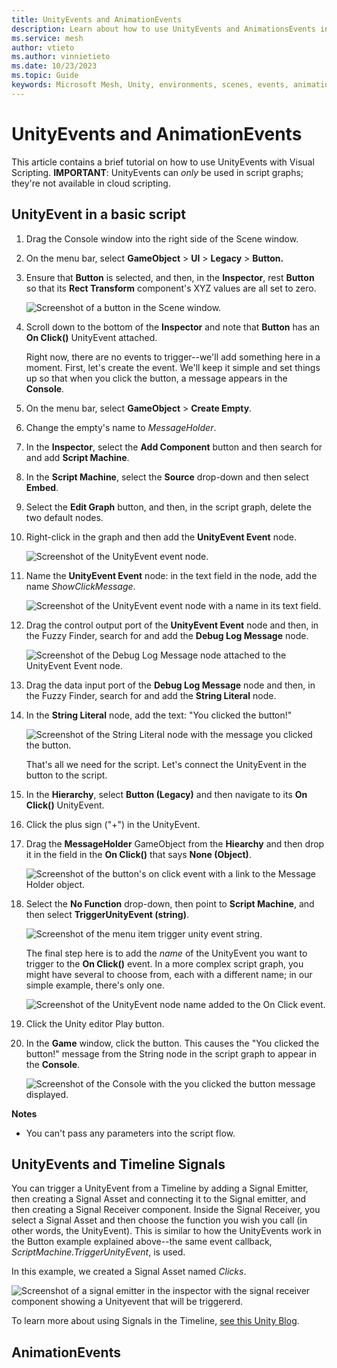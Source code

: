 ```yaml
---
title: UnityEvents and AnimationEvents
description: Learn about how to use UnityEvents and AnimationsEvents in your project.
ms.service: mesh
author: vtieto
ms.author: vinnietieto
ms.date: 10/23/2023
ms.topic: Guide
keywords: Microsoft Mesh, Unity, environments, scenes, events, animations, timelines, unityevents, animationevents, scripting, script graph
---
```


# UnityEvents and AnimationEvents

This article contains a brief tutorial on how to use UnityEvents with Visual Scripting. **IMPORTANT**: UnityEvents can *only* be used in script graphs; they're not available in cloud scripting.

## UnityEvent in a basic script

1. Drag the Console window into the right side of the Scene window.
1. On the menu bar, select **GameObject** > **UI** > **Legacy** > **Button.**
1. Ensure that **Button** is selected, and then, in the **Inspector**, rest **Button** so that its **Rect Transform** component's XYZ values are all set to zero.

    ![Screenshot of a button in the Scene window.](../../media/enhance-your-environment/unityevents/001-button.png)

1. Scroll down to the bottom of the **Inspector** and note that **Button** has an **On Click()** UnityEvent attached. 

    Right now, there are no events to trigger--we'll add something here in a moment. First, let's create the event. We'll keep it simple and set things up so that when you click the button, a message appears in the **Console**.

1. On the menu bar, select **GameObject** > **Create Empty**.
1. Change the empty's name to *MessageHolder*.
1. In the **Inspector**, select the **Add Component** button and then search for and add **Script Machine**.
1. In the **Script Machine**, select the **Source** drop-down and then select **Embed**.
1. Select the **Edit Graph** button, and then, in the script graph, delete the two default nodes.
1. Right-click in the graph and then add the **UnityEvent Event** node.

    ![Screenshot of the UnityEvent event node.](../../media/enhance-your-environment/unityevents/002-unityevent-event.png)

1. Name the **UnityEvent Event** node: in the text field in the node, add the name *ShowClickMessage*.

    ![Screenshot of the UnityEvent event node with a name in its text field.](../../media/enhance-your-environment/unityevents/005-unityevent-event-node-with-name.png)

1. Drag the control output port of the **UnityEvent Event** node and then, in the Fuzzy Finder, search for and add the **Debug Log Message** node.

    ![Screenshot of the Debug Log Message node attached to the UnityEvent Event node.](../../media/enhance-your-environment/unityevents/003-debug-log.png)

1. Drag the data input port of the **Debug Log Message** node and then, in the Fuzzy Finder, search for and add the **String Literal** node.
1. In the **String Literal** node, add the text: "You clicked the button!"

    ![Screenshot of the String Literal node with the message you clicked the button.](../../media/enhance-your-environment/unityevents/006-string-node-with-message.png)

    That's all we need for the script. Let's connect the UnityEvent in the button to the script.

1. In the **Hierarchy**, select **Button (Legacy)** and then navigate to its **On Click()** UnityEvent.
1. Click the plus sign ("+") in the UnityEvent.
1. Drag the **MessageHolder** GameObject from the **Hiearchy** and then drop it in the field in the **On Click()** that says **None (Object)**.

    ![Screenshot of the button's on click event with a link to the Message Holder object.](../../media/enhance-your-environment/unityevents/007-messageholder-in-onclick-event.png)

1. Select the **No Function** drop-down, then point to **Script Machine**, and then select **TriggerUnityEvent (string)**.

    ![Screenshot of the menu item trigger unity event string.](../../media/enhance-your-environment/unityevents/008-trigger-unity-event-string.png)

    The final step here is to add the *name* of the UnityEvent you want to trigger to the **On Click()** event. In a more complex script graph, you might have several to choose from, each with a different name; in our simple example, there's only one.

    ![Screenshot of the UnityEvent node name added to the On Click event.](../../media/enhance-your-environment/unityevents/009-add-node-name-to-onclick.png)

1. Click the Unity editor Play button.
1. In the **Game** window, click the button. This causes the "You clicked the button!" message from the String node in the script graph to appear in the **Console**.

    ![Screenshot of the Console with the you clicked the button message displayed.](../../media/enhance-your-environment/unityevents/010-message-appears-in-console.png)

**Notes**

- You can't pass any parameters into the script flow.


## UnityEvents and Timeline Signals

You can trigger a UnityEvent from a Timeline by adding a Signal Emitter, then creating a Signal Asset and connecting it to the Signal emitter, and then creating a Signal Receiver component. Inside the Signal Receiver, you select a Signal Asset and then choose the function you wish you call (in other words, the UnityEvent). This is similar to how the UnityEvents work in the Button example explained above--the same event callback, *ScriptMachine.TriggerUnityEvent*, is used.

In this example, we created a Signal Asset named *Clicks*.

![Screenshot of a signal emitter in the inspector with the signal receiver component showing a Unityevent that will be triggererd.](../../media/enhance-your-environment/unityevents/011-signal-emitter.png)

To learn more about using Signals in the Timeline, [see this Unity Blog](https://blog.unity.com/engine-platform/how-to-use-timeline-signals).

## AnimationEvents





